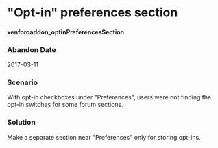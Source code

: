 # "Opt-in" preferences section
#### xenforoaddon_optinPreferencesSection

### Abandon Date

2017-03-11

### Scenario

With opt-in checkboxes under "Preferences", users were not finding the opt-in switches for some forum sections.

### Solution

Make a separate section near "Preferences" only for storing opt-ins.
